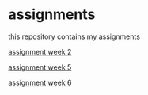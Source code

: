 # assignments
this repository contains my assignments

[assignment week 2](https://github.com/N-MorenoBelloso/assignments/blob/master/Assignment_week_2.ipynb)

[assignment week 5](https://github.com/N-MorenoBelloso/assignments/blob/master/Assignment_week_5.ipynb)

[assignment week 6](https://github.com/N-MorenoBelloso/assignments/blob/master/assignment4.ipynb)
